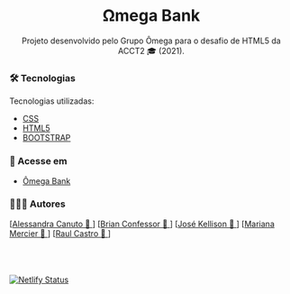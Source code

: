 <h1 align="center">
    Ωmega Bank
</h1>

<p align="center">Projeto desenvolvido pelo Grupo Ômega para o desafio de HTML5 da ACCT2 🎓 (2021). <br/></p>

### 🛠 Tecnologias

Tecnologias utilizadas:

- [CSS](https://developer.mozilla.org/pt-BR/docs/Web/CSS)
- [HTML5](https://developer.mozilla.org/pt-BR/docs/Web/HTML/HTML5)
- [BOOTSTRAP](https://getbootstrap.com/docs/5.0/getting-started/introduction/)

### 🔗 Acesse em

- <a href="https://omega-accenture-academy-2.netlify.app/" target="_blank">Ômega Bank</a>

### 🧑‍🤝‍🧑 Autores

[<a href="https://github.com/alecanutto" title="GitHub">Alessandra Canuto 🚀 </a>]
[<a href="https://github.com/bconfessor" title="GitHub">Brian Confessor 🚀 </a>]
[<a href="https://github.com/kellisonjk" title="GitHub">José Kellison 🚀 </a>]
[<a href="https://github.com/marianamercier" title="GitHub">Mariana Mercier 🚀 </a>]
[<a href="https://github.com/raulc27" title="GitHub">Raul Castro 🚀 </a>]

\
\
\
<a href="https://app.netlify.com/sites/omega-accenture-academy-2/deploys" target="_blank">![Netlify Status](https://api.netlify.com/api/v1/badges/2ab9b981-d974-424e-9fb0-d5e5f2d24a83/deploy-status)</a>
